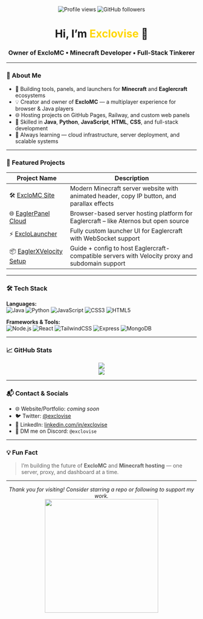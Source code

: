 <p align="center">
  <img src="https://komarev.com/ghpvc/?username=exclovise&color=blue" alt="Profile views" />
  <img src="https://img.shields.io/github/followers/exclovise?label=Followers&style=social" alt="GitHub followers" />
</p>

<h1 align="center">Hi, I’m <span style="color:gold;">Exclovise</span> 👋</h1>
<h3 align="center">Owner of <strong>ExcloMC</strong> • Minecraft Developer • Full-Stack Tinkerer</h3>

---

### 🚀 About Me

- 🧠 Building tools, panels, and launchers for **Minecraft** and **Eaglercraft** ecosystems  
- 💡 Creator and owner of **ExcloMC** — a multiplayer experience for browser & Java players  
- 🌐 Hosting projects on GitHub Pages, Railway, and custom web panels  
- 🧰 Skilled in **Java**, **Python**, **JavaScript**, **HTML**, **CSS**, and full-stack development  
- 🎯 Always learning — cloud infrastructure, server deployment, and scalable systems

---

### 🌟 Featured Projects

| Project Name | Description |
|--------------|-------------|
| 🛠️ [ExcloMC Site](https://github.com/exclovise/ExcloMC-Website) | Modern Minecraft server website with animated header, copy IP button, and parallax effects |
| 🌐 [EaglerPanel Cloud](https://github.com/exclovise/EaglerPanel-Cloud) | Browser-based server hosting platform for Eaglercraft – like Aternos but open source |
| ⚡ [ExcloLauncher](https://github.com/exclovise/exclo-launcher-web-ui) | Fully custom launcher UI for Eaglercraft with WebSocket support |
| 📦 [EaglerXVelocity Setup](https://github.com/exclovise/eaglerxvelocity-hosting) | Guide + config to host Eaglercraft-compatible servers with Velocity proxy and subdomain support |

---

### 🛠️ Tech Stack

**Languages:**  
![Java](https://img.shields.io/badge/Java-E34F26?style=for-the-badge&logo=java&logoColor=white)
![Python](https://img.shields.io/badge/Python-3776AB?style=for-the-badge&logo=python&logoColor=white)
![JavaScript](https://img.shields.io/badge/JavaScript-F7DF1E?style=for-the-badge&logo=javascript&logoColor=black)
![CSS3](https://img.shields.io/badge/CSS3-1572B6?style=for-the-badge&logo=css3&logoColor=white)
![HTML5](https://img.shields.io/badge/HTML5-E34F26?style=for-the-badge&logo=html5&logoColor=white)

**Frameworks & Tools:**  
![Node.js](https://img.shields.io/badge/Node.js-339933?style=for-the-badge&logo=nodedotjs&logoColor=white)
![React](https://img.shields.io/badge/React-20232A?style=for-the-badge&logo=react&logoColor=61DAFB)
![TailwindCSS](https://img.shields.io/badge/TailwindCSS-06B6D4?style=for-the-badge&logo=tailwindcss&logoColor=white)
![Express](https://img.shields.io/badge/Express.js-404D59?style=for-the-badge)
![MongoDB](https://img.shields.io/badge/MongoDB-4EA94B?style=for-the-badge&logo=mongodb&logoColor=white)

---

### 📈 GitHub Stats

<p align="center">
  <img src="https://github-readme-stats.vercel.app/api?username=exclovise&show_icons=true&theme=tokyonight&hide_title=true" />
  <br />
  <img src="https://github-readme-stats.vercel.app/api/top-langs/?username=exclovise&layout=compact&theme=tokyonight&langs_count=8&hide=java" />
</p>

---

### 📬 Contact & Socials

- 🌐 Website/Portfolio: *coming soon*  
- 🐦 Twitter: [@exclovise](https://twitter.com/exclovise)  
- 💼 LinkedIn: [linkedin.com/in/exclovise](https://linkedin.com/in/exclovise)  
- 📨 DM me on Discord: `@exclovise`

---

### 💡 Fun Fact

> I’m building the future of **ExcloMC** and **Minecraft hosting** — one server, proxy, and dashboard at a time.

---

<p align="center">
  <i>Thank you for visiting! Consider starring a repo or following to support my work.</i><br>
  <img src="https://media.giphy.com/media/L1R1tvI9svkIWwpVYr/giphy.gif" width="300" />
</p>
